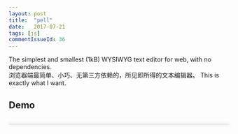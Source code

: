 ```yaml
---
layout: post
title:  "pell"
date:   2017-07-21
tags: [js]
commentIssueId: 36
---
```


The simplest and smallest (1kB) WYSIWYG text editor for web, with no dependencies. <br>
浏览器端最简单、小巧、无第三方依赖的，所见即所得的文本编辑器。 This is exactly what I want.

## Demo
<style>
  #pell {
    border: solid 1px rgba(10, 10, 10, 0.1);
    box-shadow: 0 0 10px 1px rgba(0, 0, 0, 0.1);
    margin: 30px 0;
  }
  #pell .pell-content {
    height: 650px;
  }
</style>
<div id='pell'></div>
<link rel="stylesheet" href="https://cdn.rawgit.com/jaredreich/pell/8ce06c3e/dist/pell.css">
<script src='https://cdn.rawgit.com/jaredreich/pell/8ce06c3e/dist/pell.js'></script>
<script>
function ensureHTTP (str) {
  return /^https?:\/\//.test(str) && str || `http://${str}`
}
// 你好<div>这个一个富文本编辑器</div><div>可以插入图片</div>
var editor = window.pell.init({
   element: document.getElementById('pell'),
   styleWithCSS: false,
   actions: [
     'bold',
     'underline',
     'italic',
     'strikethrough',
     'heading1',
     'heading2',
     'paragraph',
     'quote',
     'olist',
     'ulist',
     'line',
     'code',
     {
       name: 'zitalic',
       icon: 'Z',
       title: 'Zitalic',
       result: function() {
         window.pell.exec('italic');
       },
     },
     {
       name: 'image',
       result: function() {
         const url = window.prompt('Enter the image URL', 'https://avatars3.githubusercontent.com/u/7157346?v=4&s=52')
         if (url) window.pell.exec('insertImage', ensureHTTP(url))
       }
     },
     {
       name: 'link',
       result: function() {
         const url = window.prompt('Enter the link URL', 'https://zhoukekestar.github.io')
         if (url) window.pell.exec('createLink', ensureHTTP(url))
       }
     }
   ],
   onChange: function (html) {
    console.log(html);
    //  document.getElementById('text-output').innerHTML = html
    //  document.getElementById('html-output').textContent = html
   }
 });

 editor.content.innerHTML = '<div>这个一个富文本编辑器。</div><div>可以<b>加粗</b>，<u>下划</u>，<i>倾斜，</i><strike>删除</strike>文字。</div><div><h1>这个一个标题</h1><h2>这个一个二级标题</h2><p>这个一段文字</p><blockquote>这个一段引用</blockquote><div><ol><li>有序列表<br></li><li>有序列表<br></li></ol></div><div><ul><li><hr id="null">无序列表<br></li><li>无序列表</li></ul></div><div><pre>这个一段code  var hello = "world";</pre></div><div>可以插入图片：<img src="https://avatars3.githubusercontent.com/u/7157346?v=4&amp;s=52"></div></div><div>可以插入链接：<a href="https://zhoukekestar.github.io">https://zhoukekestar.github.io</a></div><div><br></div>';
</script>
